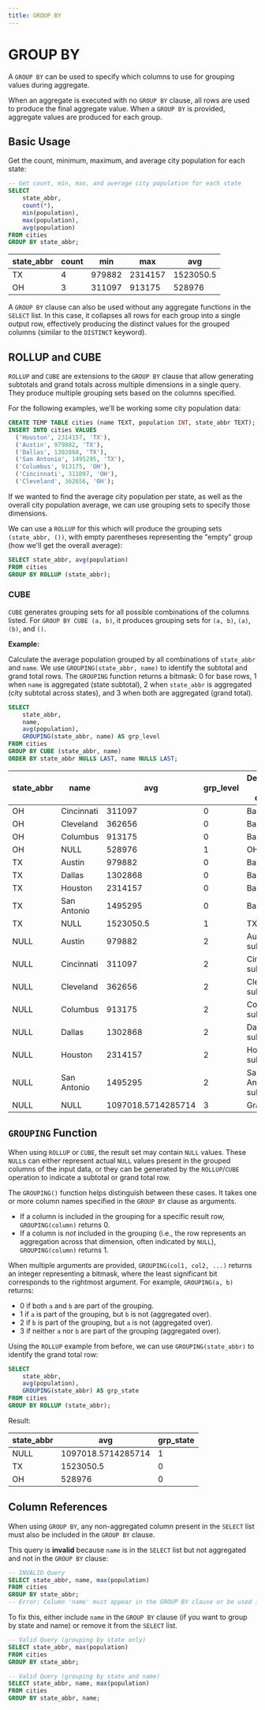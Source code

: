 ```yaml
---
title: GROUP BY
---
```


# GROUP BY

A `GROUP BY` can be used to specify which columns to use for grouping values
during aggregate.

When an aggregate is executed with no `GROUP BY` clause, all rows are used to
produce the final aggregate value. When a `GROUP BY` is provided, aggregate
values are produced for each group.

## Basic Usage

Get the count, minimum, maximum, and average city population for each state:

```sql
-- Get count, min, max, and average city population for each state
SELECT
    state_abbr,
    count(*),
    min(population),
    max(population),
    avg(population)
FROM cities
GROUP BY state_abbr;
```

| state_abbr | count | min    | max     | avg                |
|------------|-------|--------|---------|--------------------|
| TX         | 4     | 979882 | 2314157 | 1523050.5          |
| OH         | 3     | 311097 | 913175  | 528976             |

A `GROUP BY` clause can also be used without any aggregate functions in the
`SELECT` list. In this case, it collapses all rows for each group into a single
output row, effectively producing the distinct values for the grouped columns
(similar to the `DISTINCT` keyword).

## ROLLUP and CUBE

`ROLLUP` and `CUBE` are extensions to the `GROUP BY` clause that allow
generating subtotals and grand totals across multiple dimensions in a single
query. They produce multiple grouping sets based on the columns specified.

For the following examples, we'll be working some city population data:

```sql
CREATE TEMP TABLE cities (name TEXT, population INT, state_abbr TEXT);
INSERT INTO cities VALUES
  ('Houston', 2314157, 'TX'),
  ('Austin', 979882, 'TX'),
  ('Dallas', 1302868, 'TX'),
  ('San Antonio', 1495295, 'TX'),
  ('Columbus', 913175, 'OH'),
  ('Cincinnati', 311097, 'OH'),
  ('Cleveland', 362656, 'OH');
```

If we wanted to find the average city population per state, as well as the
overall city population average, we can use grouping sets to specify those
dimensions.

We can use a `ROLLUP` for this which will produce the grouping sets
`(state_abbr, ())`, with empty parentheses representing the "empty" group (how
we'll get the overall average):

```sql
SELECT state_abbr, avg(population)
FROM cities
GROUP BY ROLLUP (state_abbr);
```

### CUBE

`CUBE` generates grouping sets for all possible combinations of the columns
listed. For `GROUP BY CUBE (a, b)`, it produces grouping sets for `(a, b)`,
`(a)`, `(b)`, and `()`.

**Example:**

Calculate the average population grouped by all combinations of `state_abbr` and
`name`. We use `GROUPING(state_abbr, name)` to identify the subtotal and grand
total rows. The `GROUPING` function returns a bitmask: 0 for base rows, 1 when
`name` is aggregated (state subtotal), 2 when `state_abbr` is aggregated (city
subtotal across states), and 3 when both are aggregated (grand total).

```sql
SELECT
    state_abbr,
    name,
    avg(population),
    GROUPING(state_abbr, name) AS grp_level
FROM cities
GROUP BY CUBE (state_abbr, name)
ORDER BY state_abbr NULLS LAST, name NULLS LAST;
```

| state_abbr | name        | avg                | grp_level | Description (not in output) |
|------------|-------------|--------------------|-----------|--------------------|
| OH         | Cincinnati  | 311097             | 0         | Base row           |
| OH         | Cleveland   | 362656             | 0         | Base row           |
| OH         | Columbus    | 913175             | 0         | Base row           |
| OH         | NULL        | 528976             | 1         | OH subtotal        |
| TX         | Austin      | 979882             | 0         | Base row           |
| TX         | Dallas      | 1302868            | 0         | Base row           |
| TX         | Houston     | 2314157            | 0         | Base row           |
| TX         | San Antonio | 1495295            | 0         | Base row           |
| TX         | NULL        | 1523050.5          | 1         | TX subtotal        |
| NULL       | Austin      | 979882             | 2         | Austin subtotal    |
| NULL       | Cincinnati  | 311097             | 2         | Cincinnati subtotal|
| NULL       | Cleveland   | 362656             | 2         | Cleveland subtotal |
| NULL       | Columbus    | 913175             | 2         | Columbus subtotal  |
| NULL       | Dallas      | 1302868            | 2         | Dallas subtotal    |
| NULL       | Houston     | 2314157            | 2         | Houston subtotal   |
| NULL       | San Antonio | 1495295            | 2         | San Antonio subtotal|
| NULL       | NULL        | 1097018.5714285714 | 3         | Grand total        |

## `GROUPING` Function

When using `ROLLUP` or `CUBE`, the result set may contain `NULL` values. These
`NULL`s can either represent actual `NULL` values present in the grouped columns
of the input data, or they can be generated by the `ROLLUP`/`CUBE` operation to
indicate a subtotal or grand total row.

The `GROUPING()` function helps distinguish between these cases. It takes one or
more column names specified in the `GROUP BY` clause as arguments.

- If a column is included in the grouping for a specific result row,
  `GROUPING(column)` returns 0.
- If a column is *not* included in the grouping (i.e., the row represents an
  aggregation across that dimension, often indicated by `NULL`),
  `GROUPING(column)` returns 1.

When multiple arguments are provided, `GROUPING(col1, col2, ...)` returns an
integer representing a bitmask, where the least significant bit corresponds to
the rightmost argument. For example, `GROUPING(a, b)` returns:

- 0 if both `a` and `b` are part of the grouping.
- 1 if `a` is part of the grouping, but `b` is not (aggregated over).
- 2 if `b` is part of the grouping, but `a` is not (aggregated over).
- 3 if neither `a` nor `b` are part of the grouping (aggregated over).

Using the `ROLLUP` example from before, we can use `GROUPING(state_abbr)` to identify the grand total row:

```sql
SELECT
    state_abbr,
    avg(population),
    GROUPING(state_abbr) AS grp_state
FROM cities
GROUP BY ROLLUP (state_abbr);
```

Result:

| state_abbr | avg                | grp_state |
|------------|--------------------|-----------|
| NULL       | 1097018.5714285714 | 1         |
| TX         | 1523050.5          | 0         |
| OH         | 528976             | 0         |

## Column References

When using `GROUP BY`, any non-aggregated column present in the `SELECT` list
must also be included in the `GROUP BY` clause.

This query is **invalid** because `name` is in the `SELECT` list but not
aggregated and not in the `GROUP BY` clause:

```sql
-- INVALID Query
SELECT state_abbr, name, max(population)
FROM cities
GROUP BY state_abbr;
-- Error: Column 'name' must appear in the GROUP BY clause or be used in an aggregate function
```

To fix this, either include `name` in the `GROUP BY` clause (if you want to
group by state and name) or remove it from the `SELECT` list.

```sql
-- Valid Query (grouping by state only)
SELECT state_abbr, max(population)
FROM cities
GROUP BY state_abbr;

-- Valid Query (grouping by state and name)
SELECT state_abbr, name, max(population)
FROM cities
GROUP BY state_abbr, name;
```

